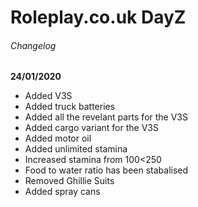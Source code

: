 # Roleplay.co.uk DayZ
###### Changelog 

**24/01/2020**
- Added V3S
- Added truck batteries
- Added all the revelant parts for the V3S
- Added cargo variant for the V3S
- Added motor oil 
- Added unlimited stamina 
- Increased stamina from 100<250
- Food to water ratio has been stabalised
- Removed Ghillie Suits
- Added spray cans 




